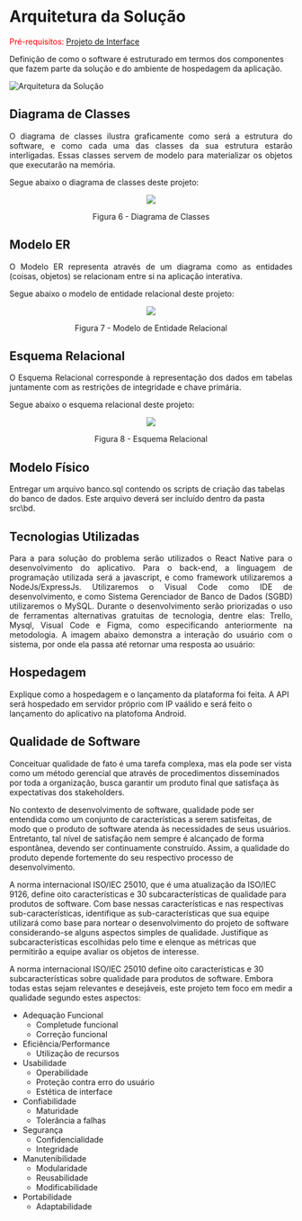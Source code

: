 # Arquitetura da Solução

<span style="color:red">Pré-requisitos: <a href="3-Projeto de Interface.md"> Projeto de Interface</a></span>

Definição de como o software é estruturado em termos dos componentes que fazem parte da solução e do ambiente de hospedagem da aplicação.

![Arquitetura da Solução](img/02-mob-arch.png)

## Diagrama de Classes

<p align="justify">O diagrama de classes ilustra graficamente como será a estrutura do software, e como cada uma das classes da sua estrutura estarão interligadas. Essas classes servem de modelo para materializar os objetos que executarão na memória.

Segue abaixo o diagrama de classes deste projeto:</p>

<p align="center">
  <img src="https://raw.githubusercontent.com/ICEI-PUC-Minas-PMV-ADS/pmv-ads-2022-1-e2-proj-int-t4-sistema-de-contratacao-de-servicos/main/docs/img/diagrama_de%20_classes.jpeg">
</p>
<p align="center">Figura 6 - Diagrama de Classes</p>

## Modelo ER

<p align="justify">O Modelo ER representa através de um diagrama como as entidades (coisas, objetos) se relacionam entre si na aplicação interativa.

Segue abaixo o modelo de entidade relacional deste projeto:</p>

<p align="center">
  <img src="https://raw.githubusercontent.com/ICEI-PUC-Minas-PMV-ADS/pmv-ads-2022-1-e2-proj-int-t4-sistema-de-contratacao-de-servicos/main/docs/img/MER.jpg">
</p>
<p align="center">Figura 7 - Modelo de Entidade Relacional</p>

## Esquema Relacional

<p align="justify">O Esquema Relacional corresponde à representação dos dados em tabelas juntamente com as restrições de integridade e chave primária.
 
Segue abaixo o esquema relacional deste projeto:</p>

<p align="center">
  <img src="https://raw.githubusercontent.com/ICEI-PUC-Minas-PMV-ADS/pmv-ads-2022-1-e2-proj-int-t4-sistema-de-contratacao-de-servicos/main/docs/img/ER.png">
</p>
<p align="center">Figura 8 - Esquema Relacional</p>

## Modelo Físico

Entregar um arquivo banco.sql contendo os scripts de criação das tabelas do banco de dados. Este arquivo deverá ser incluído dentro da pasta src\bd.

## Tecnologias Utilizadas

<p align="justify">Para a para solução do problema serão utilizados o React Native para o desenvolvimento do aplicativo.
Para o back-end, a linguagem de programação utilizada será a javascript, e como framework utilizaremos a NodeJs/ExpressJs.
Utilizaremos o Visual Code como IDE de desenvolvimento, e como Sistema Gerenciador de Banco de Dados (SGBD) utilizaremos o  MySQL.
Durante o desenvolvimento serão priorizadas o uso de ferramentas alternativas gratuitas de tecnologia, dentre elas: Trello, Mysql, Visual Code e Figma, como especificando anteriormente na metodologia.
A imagem abaixo demonstra a interação do usuário com o sistema, por onde ela passa até retornar uma resposta ao usuário:</p>


## Hospedagem

Explique como a hospedagem e o lançamento da plataforma foi feita.
A API será hospedado em servidor próprio com IP vaálido e será feito o lançamento do aplicativo na platofoma Android.


## Qualidade de Software

Conceituar qualidade de fato é uma tarefa complexa, mas ela pode ser vista como um método gerencial que através de procedimentos disseminados por toda a organização, busca garantir um produto final que satisfaça às expectativas dos stakeholders.

No contexto de desenvolvimento de software, qualidade pode ser entendida como um conjunto de características a serem satisfeitas, de modo que o produto de software atenda às necessidades de seus usuários. Entretanto, tal nível de satisfação nem sempre é alcançado de forma espontânea, devendo ser continuamente construído. Assim, a qualidade do produto depende fortemente do seu respectivo processo de desenvolvimento.

A norma internacional ISO/IEC 25010, que é uma atualização da ISO/IEC 9126, define oito características e 30 subcaracterísticas de qualidade para produtos de software.
Com base nessas características e nas respectivas sub-características, identifique as sub-características que sua equipe utilizará como base para nortear o desenvolvimento do projeto de software considerando-se alguns aspectos simples de qualidade. Justifique as subcaracterísticas escolhidas pelo time e elenque as métricas que permitirão a equipe avaliar os objetos de interesse.

A norma internacional ISO/IEC 25010 define oito características e 30 subcaracterísticas sobre qualidade para produtos de software. Embora todas estas sejam relevantes e desejáveis, este projeto tem foco em medir a qualidade segundo estes aspectos:

<ul dir="auto">
<li>Adequação Funcional
<ul dir="auto">
<li>Completude funcional</li>
<li>Correção funcional</li>
</ul>
</li>
<li>Eficiência/Performance
<ul dir="auto">
<li>Utilização de recursos</li>
</ul>
</li>
<li>Usabilidade
<ul dir="auto">
<li>Operabilidade</li>
<li>Proteção contra erro do usuário</li>
<li>Estética de interface</li>
</ul>
</li>
<li>Confiabilidade
<ul dir="auto">
<li>Maturidade</li>
<li>Tolerância a falhas</li>
</ul>
</li>
<li>Segurança
<ul dir="auto">
<li>Confidencialidade</li>
<li>Integridade</li>
</ul>
</li>
<li>Manutenibilidade
<ul dir="auto">
<li>Modularidade</li>
<li>Reusabilidade</li>
<li>Modificabilidade</li>
</ul>
</li>
<li>Portabilidade
<ul dir="auto">
<li>Adaptabilidade</li>
</ul>
</li>
</ul>